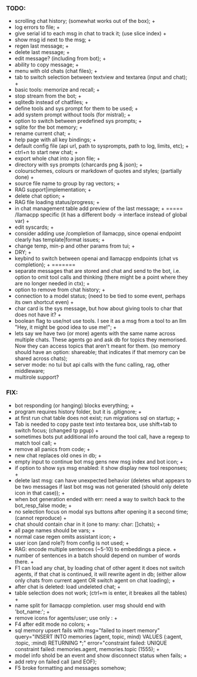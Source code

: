 ### TODO:
- scrolling chat history; (somewhat works out of the box); +
- log errors to file; +
- give serial id to each msg in chat to track it; (use slice index) +
- show msg id next to the msg; +
- regen last message; +
- delete last message; +
- edit message? (including from bot); +
- ability to copy message; +
- menu with old chats (chat files); +
- tab to switch selection between textview and textarea (input and chat); +
- basic tools: memorize and recall; +
- stop stream from the bot; +
- sqlitedb instead of chatfiles; +
- define tools and sys prompt for them to be used; +
- add system prompt without tools (for mistral); +
- option to switch between predefined sys prompts; +
- sqlite for the bot memory; +
- rename current chat; +
- help page with all key bindings; +
- default config file (api url, path to sysprompts, path to log, limits, etc); +
- ctrl+n to start new chat; +
- export whole chat into a json file; +
- directory with sys prompts (charcards png & json); +
- colourschemes, colours or markdown of quotes and styles; (partially done) +
- source file name to group by rag vectors; +
- RAG support|implementation; +
- delete chat option; +
- RAG file loading status/progress; +
- in chat management table add preview of the last message; +
===== /llamacpp specific (it has a different body -> interface instead of global var) +
- edit syscards; +
- consider adding use /completion of llamacpp, since openai endpoint clearly has template|format issues; +
- change temp, min-p and other params from tui; +
- DRY; +
- keybind to switch between openai and llamacpp endpoints (chat vs completion); +
=======
- separate messages that are stored and chat and send to the bot, i.e. option to omit tool calls and thinking (there might be a point where they are no longer needed in ctx); +
- option to remove <thinking> from chat history; +
- connection to a model status; (need to be tied to some event, perhaps its own shortcut even) +
- char card is the sys message, but how about giving tools to char that does not have it? +
- boolean flag to use/not use tools. I see it as a msg from a tool to an llm "Hey, it might be good idea to use me!"; +
- lets say we have two (or more) agents with the same name across multiple chats. These agents go and ask db for topics they memorised. Now they can access topics that aren't meant for them. (so memory should have an option: shareable; that indicates if that memory can be shared across chats);
- server mode: no tui but api calls with the func calling, rag, other middleware;
- multirole support?

### FIX:
- bot responding (or hanging) blocks everything; +
- program requires history folder, but it is .gitignore; +
- at first run chat table does not exist; run migrations sql on startup; +
- Tab is needed to copy paste text into textarea box, use shift+tab to switch focus; (changed tp pgup) +
- sometimes bots put additional info around the tool call, have a regexp to match tool call; +
- remove all panics from code; +
- new chat replaces old ones in db; +
- empty input to continue bot msg gens new msg index and bot icon; +
- if option to show sys msg enabled: it show display new tool responses; +
- delete last msg: can have unexpected behavior (deletes what appears to be two messages if last bot msg was not generated (should only delete icon in that case)); +
- when bot generation ended with err: need a way to switch back to the bot_resp_false mode; +
- no selection focus on modal sys buttons after opening it a second time; (cannot reproduce) +
- chat should contain char in it (one to many: char: []chats); +
- all page names should be vars; +
- normal case regen omits assistant icon; +
- user icon (and role?) from config is not used; +
- RAG: encode multiple sentences (~5-10) to embeddings a piece. +
- number of sentences in a batch should depend on number of words there. +
- F1 can load any chat, by loading chat of other agent it does not switch agents, if that chat is continued, it will rewrite agent in db; (either allow only chats from current agent OR switch agent on chat loading); +
- after chat is deleted: load undeleted chat; +
- table selection does not work; (ctrl+m is enter, it breakes all the tables) +
- name split for llamacpp completion. user msg should end with 'bot_name:'; +
- remove icons for agents/user; use only <role>: +
- F4 after edit mode no colors; +
- sql memory upsert fails with msg="failed to insert memory" query="INSERT INTO memories (agent, topic, mind) VALUES (:agent, :topic, :mind) RETURNING *;" error="constraint failed: UNIQUE constraint failed: memories.agent, memories.topic (1555); +
- model info shold be an event and show disconnect status when fails; +
- add retry on failed call (and EOF);
- F5 broke formatting and messages somehow;
